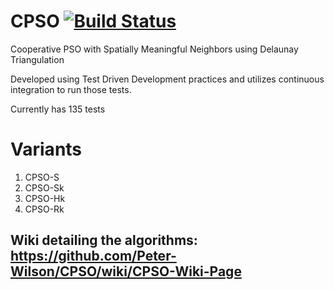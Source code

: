 # CPSO   [![Build Status](https://travis-ci.org/Peter-Wilson/CPSO.svg?branch=develop)](https://travis-ci.org/Peter-Wilson/CPSO)
Cooperative PSO with Spatially Meaningful Neighbors using Delaunay Triangulation

Developed using Test Driven Development practices and utilizes continuous integration to run those tests.

Currently has 135 tests

# Variants
1. CPSO-S
2. CPSO-Sk
3. CPSO-Hk
4. CPSO-Rk

## Wiki detailing the algorithms: https://github.com/Peter-Wilson/CPSO/wiki/CPSO-Wiki-Page
